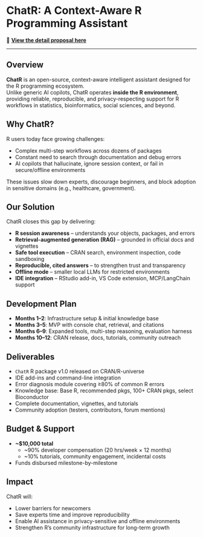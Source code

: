 # ChatR: A Context-Aware R Programming Assistant 

📄 **[View the detail proposal here](https://freedom12321.github.io/ChatR-Context-Aware-AI-Assistant-for-R_ISC_proposal/)**

---

## Overview  

**ChatR** is an open-source, context-aware intelligent assistant designed for the R programming ecosystem.  
Unlike generic AI copilots, ChatR operates **inside the R environment**, providing reliable, reproducible, and privacy-respecting support for R workflows in statistics, bioinformatics, social sciences, and beyond.  

## Why ChatR?  

R users today face growing challenges:  
- Complex multi-step workflows across dozens of packages  
- Constant need to search through documentation and debug errors  
- AI copilots that hallucinate, ignore session context, or fail in secure/offline environments  

These issues slow down experts, discourage beginners, and block adoption in sensitive domains (e.g., healthcare, government).  

## Our Solution  

ChatR closes this gap by delivering:  
- **R session awareness** – understands your objects, packages, and errors  
- **Retrieval-augmented generation (RAG)** – grounded in official docs and vignettes  
- **Safe tool execution** – CRAN search, environment inspection, code sandboxing  
- **Reproducible, cited answers** – to strengthen trust and transparency  
- **Offline mode** – smaller local LLMs for restricted environments  
- **IDE integration** – RStudio add-in, VS Code extension, MCP/LangChain support  

## Development Plan  

- **Months 1–2**: Infrastructure setup & initial knowledge base  
- **Months 3–5**: MVP with console chat, retrieval, and citations  
- **Months 6–9**: Expanded tools, multi-step reasoning, evaluation harness  
- **Months 10–12**: CRAN release, docs, tutorials, community outreach  

## Deliverables  

- `ChatR` R package v1.0 released on CRAN/R-universe  
- IDE add-ins and command-line integration  
- Error diagnosis module covering ≥80% of common R errors  
- Knowledge base: Base R, recommended pkgs, 100+ CRAN pkgs, select Bioconductor  
- Complete documentation, vignettes, and tutorials  
- Community adoption (testers, contributors, forum mentions)  

## Budget & Support  

- **~$10,000 total**  
  - ~90% developer compensation (20 hrs/week × 12 months)  
  - ~10% tutorials, community engagement, incidental costs  
- Funds disbursed milestone-by-milestone  

## Impact  

ChatR will:  
- Lower barriers for newcomers  
- Save experts time and improve reproducibility  
- Enable AI assistance in privacy-sensitive and offline environments  
- Strengthen R’s community infrastructure for long-term growth  

